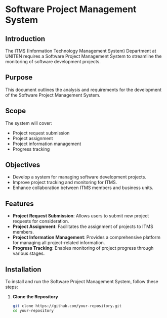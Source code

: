 # Software Project Management System

## Introduction
The ITMS (Information Technology Management System) Department at UNITEN requires a Software Project Management System to streamline the monitoring of software development projects.

## Purpose
This document outlines the analysis and requirements for the development of the Software Project Management System.

## Scope
The system will cover:
- Project request submission
- Project assignment
- Project information management
- Progress tracking

## Objectives
- Develop a system for managing software development projects.
- Improve project tracking and monitoring for ITMS.
- Enhance collaboration between ITMS members and business units.

## Features
- **Project Request Submission**: Allows users to submit new project requests for consideration.
- **Project Assignment**: Facilitates the assignment of projects to ITMS members.
- **Project Information Management**: Provides a comprehensive platform for managing all project-related information.
- **Progress Tracking**: Enables monitoring of project progress through various stages.

## Installation
To install and run the Software Project Management System, follow these steps:

1. **Clone the Repository**
   ```bash
   git clone https://github.com/your-repository.git
   cd your-repository
